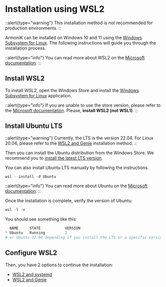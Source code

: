 # Installation using WSL2

::alert{type="warning"}
This installation method is not recommended for production environments.
::

ArmoniK can be installed on Windows 10 and 11 using the [Windows Subsystem for Linux](https://learn.microsoft.com/en-us/windows/wsl/install). The following instructions will guide you through the installation process.

::alert{type="info"}
You can read more about WSL2 on the [Microsoft documentation](https://learn.microsoft.com/en-us/windows/wsl/compare-versions).
::

## Install WSL2

To install WSL2, open the Windows Store and install the [Windows Subsystem for Linux](https://www.microsoft.com/store/productId/9P9TQF7MRM4R) application.

::alert{type="info"}
If you are unable to use the store version, please refer to the [Microsoft documentation](https://learn.microsoft.com/en-us/windows/wsl/install). Please, **install WSL2 (not WSL1)**.
::

## Install Ubuntu LTS

::alert{type="warning"}
Currently, the LTS is the version 22.04. For Linux 20.04, please refer to the [WSL2 and Genie](./1.installation-using-wsl2-and-genie.md) installation method.
::

Then you can install the Ubuntu distribution from the Windows Store. We recommend you to [install the latest LTS version](https://www.microsoft.com/store/productId/9PDXGNCFSCZV).

You can also install Ubuntu LTS manually by following the instructions.

```powershell
wsl --install -d Ubuntu
```

::alert{type="info"}
You can read more about Ubuntu on the [Microsoft documentation](https://learn.microsoft.com/en-us/windows/wsl/install-manual#step-6---install-your-linux-distribution-of-choice).
::

Once the installation is complete, verify the version of Ubuntu:

```powershell
wsl -l -v
```

You should see something like this:

```powershell
  NAME     STATE           VERSION
* Ubuntu   Running         2
# or Ubuntu-22.04 depending if you install the LTS or a specific version
```

## Configure WSL2

Then, you have 2 options to continue the installation:

- [WSL2 and systemd](./1.wsl2-with-systemd.md)
- [WSL2 and Genie](./2.wsl2-with-genie.md)
